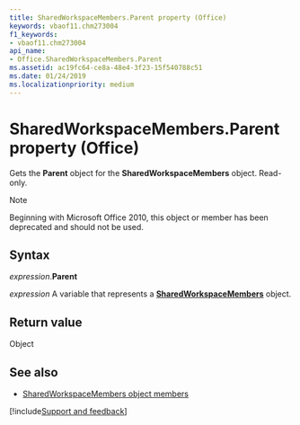 ```yaml
---
title: SharedWorkspaceMembers.Parent property (Office)
keywords: vbaof11.chm273004
f1_keywords:
- vbaof11.chm273004
api_name:
- Office.SharedWorkspaceMembers.Parent
ms.assetid: ac19fc64-ce8a-48e4-3f23-15f540788c51
ms.date: 01/24/2019
ms.localizationpriority: medium
---
```



# SharedWorkspaceMembers.Parent property (Office)

Gets the **Parent** object for the **SharedWorkspaceMembers** object. Read-only.

> [!NOTE] 
> Beginning with Microsoft Office 2010, this object or member has been deprecated and should not be used.


## Syntax

_expression_.**Parent**

_expression_ A variable that represents a **[SharedWorkspaceMembers](Office.SharedWorkspaceMembers.md)** object.


## Return value

Object


## See also

- [SharedWorkspaceMembers object members](overview/Library-Reference/sharedworkspacemembers-members-office.md)



[!include[Support and feedback](~/includes/feedback-boilerplate.md)]